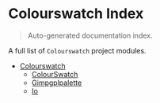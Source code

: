 # Colourswatch Index

> Auto-generated documentation index.

A full list of `Colourswatch` project modules.

- [Colourswatch](colourswatch/index.md#colourswatch)
    - [ColourSwatch](colourswatch/colourswatch.md#colourswatch)
    - [Gimpgplpalette](colourswatch/GimpGplPalette.md#gimpgplpalette)
    - [Io](colourswatch/io.md#io)
